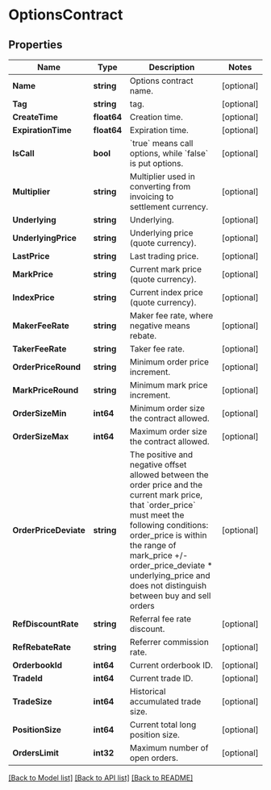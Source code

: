 # OptionsContract

## Properties

Name | Type | Description | Notes
------------ | ------------- | ------------- | -------------
**Name** | **string** | Options contract name. | [optional] 
**Tag** | **string** | tag. | [optional] 
**CreateTime** | **float64** | Creation time. | [optional] 
**ExpirationTime** | **float64** | Expiration time. | [optional] 
**IsCall** | **bool** | &#x60;true&#x60; means call options, while &#x60;false&#x60; is put options. | [optional] 
**Multiplier** | **string** | Multiplier used in converting from invoicing to settlement currency. | [optional] 
**Underlying** | **string** | Underlying. | [optional] 
**UnderlyingPrice** | **string** | Underlying price (quote currency). | [optional] 
**LastPrice** | **string** | Last trading price. | [optional] 
**MarkPrice** | **string** | Current mark price (quote currency). | [optional] 
**IndexPrice** | **string** | Current index price (quote currency). | [optional] 
**MakerFeeRate** | **string** | Maker fee rate, where negative means rebate. | [optional] 
**TakerFeeRate** | **string** | Taker fee rate. | [optional] 
**OrderPriceRound** | **string** | Minimum order price increment. | [optional] 
**MarkPriceRound** | **string** | Minimum mark price increment. | [optional] 
**OrderSizeMin** | **int64** | Minimum order size the contract allowed. | [optional] 
**OrderSizeMax** | **int64** | Maximum order size the contract allowed. | [optional] 
**OrderPriceDeviate** | **string** | The positive and negative offset allowed between the order price and the current mark price, that &#x60;order_price&#x60; must meet the following conditions:   order_price is within the range of mark_price +/- order_price_deviate * underlying_price and does not distinguish between buy and sell orders | [optional] 
**RefDiscountRate** | **string** | Referral fee rate discount. | [optional] 
**RefRebateRate** | **string** | Referrer commission rate. | [optional] 
**OrderbookId** | **int64** | Current orderbook ID. | [optional] 
**TradeId** | **int64** | Current trade ID. | [optional] 
**TradeSize** | **int64** | Historical accumulated trade size. | [optional] 
**PositionSize** | **int64** | Current total long position size. | [optional] 
**OrdersLimit** | **int32** | Maximum number of open orders. | [optional] 

[[Back to Model list]](../README.md#documentation-for-models) [[Back to API list]](../README.md#documentation-for-api-endpoints) [[Back to README]](../README.md)



